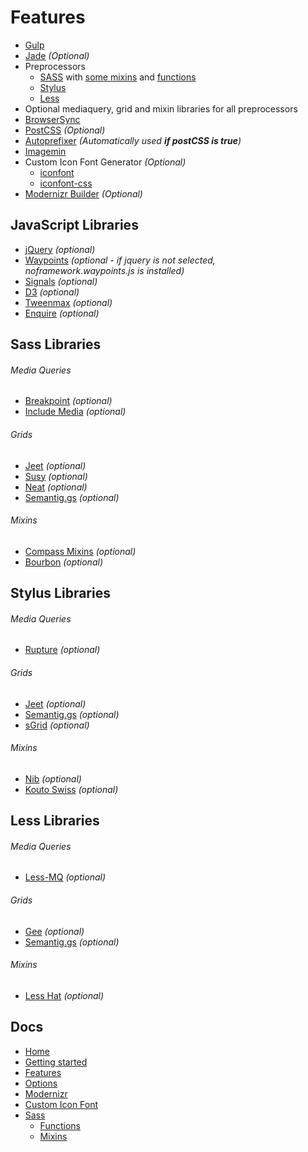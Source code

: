# Features

- [Gulp](http://gulpjs.com/)
- [Jade](http://jade-lang.com/) _(Optional)_
- Preprocessors
	- [SASS](http://sass-lang.com/) with [some mixins](/docs/sass/mixins.md) and [functions](/docs/sass/functions.md)
	- [Stylus](http://stylus-lang.com/)
	- [Less](http://lesscss.org/)
- Optional mediaquery, grid and mixin libraries for all preprocessors 
- [BrowserSync](https://www.browsersync.io/)
- [PostCSS](http://postcss.org/) _(Optional)_
- [Autoprefixer](https://github.com/postcss/autoprefixer) _(Automatically used **if postCSS is true**)_
- [Imagemin](https://github.com/sindresorhus/gulp-imagemin)
- Custom Icon Font Generator _(Optional)_
	- [iconfont](https://github.com/nfroidure/gulp-iconfont) 
	- [iconfont-css](https://github.com/backflip/gulp-iconfont-css) 
- [Modernizr Builder](https://github.com/doctyper/gulp-modernizr) _(Optional)_

## JavaScript Libraries

- [jQuery]() _(optional)_
- [Waypoints]() _(optional - if jquery is not selected, noframework.waypoints.js is installed)_
- [Signals](https://millermedeiros.github.io/js-signals/) _(optional)_
- [D3](https://d3js.org/) _(optional)_
- [Tweenmax](https://greensock.com/tweenmax) _(optional)_
- [Enquire](http://wicky.nillia.ms/enquire.js/) _(optional)_

## Sass Libraries

###### Media Queries
- [Breakpoint](http://breakpoint-sass.com/) _(optional)_
- [Include Media](https://github.com/Igosuki/compass-mixins) _(optional)_

###### Grids
- [Jeet](http://jeet.gs/) _(optional)_
- [Susy](http://susydocs.oddbird.net/en/latest/) _(optional)_
- [Neat](http://bourbon.io/) _(optional)_
- [Semantig.gs](https://tylertate.github.io/semantic.gs/) _(optional)_

###### Mixins
- [Compass Mixins](https://github.com/Igosuki/compass-mixins) _(optional)_
- [Bourbon](http://bourbon.io/) _(optional)_

## Stylus Libraries

###### Media Queries
- [Rupture](https://jenius.github.io/rupture/) _(optional)_

###### Grids
- [Jeet](http://jeet.gs/) _(optional)_
- [Semantig.gs](https://tylertate.github.io/semantic.gs/) _(optional)_
- [sGrid](http://stylusgrid.com/) _(optional)_

###### Mixins
- [Nib](https://tj.github.io/nib/) _(optional)_
- [Kouto Swiss](http://kouto-swiss.io/) _(optional)_

## Less Libraries

###### Media Queries
- [Less-MQ](https://github.com/mrmlnc/less-mq) _(optional)_

###### Grids
- [Gee](http://sorgalla.com/gee/) _(optional)_
- [Semantig.gs](https://tylertate.github.io/semantic.gs/) _(optional)_

###### Mixins
- [Less Hat](http://lesshat.madebysource.com/) _(optional)_

## Docs

- [Home](/README.md)
- [Getting started](/docs/getting-started.md)
- [Features](/docs/features.md)
- [Options](/docs/options.md)
- [Modernizr](/docs/modernizr.md)
- [Custom Icon Font](/docs/custom-icon-font.md)
- [Sass](/docs/sass/sass.md)
	- [Functions](/docs/sass/functions.md)
	- [Mixins](/docs/sass/mixins.md)